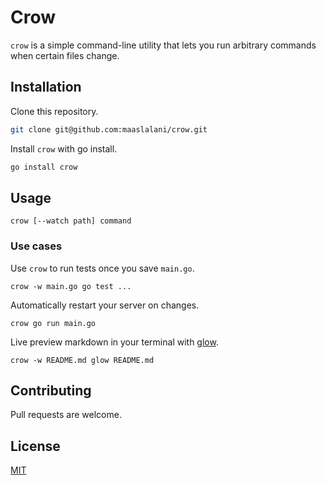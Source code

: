 # Crow
`crow` is a simple command-line utility that lets you run arbitrary commands when certain files change.

## Installation

Clone this repository.

```bash
git clone git@github.com:maaslalani/crow.git
```

Install `crow` with go install.
```bash
go install crow
```

## Usage
```
crow [--watch path] command
```

### Use cases

Use `crow` to run tests once you save `main.go`.
```
crow -w main.go go test ...
```

Automatically restart your server on changes.
```
crow go run main.go
```

Live preview markdown in your terminal with [glow](https://github.com/charmbracelet/glow).
```
crow -w README.md glow README.md
```

## Contributing
Pull requests are welcome.

## License
[MIT](https://choosealicense.com/licenses/mit/)
